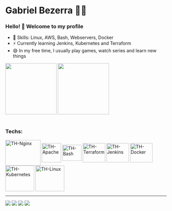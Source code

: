 # Gabriel Bezerra :man_technologist:

### Hello! 👋 Welcome to my profile

 - 📌 Skills: Linux, AWS, Bash, Webservers, Docker 
 - ⚡ Currently learning Jenkins, Kubernetes and Terraform
 - 😄 In my free time, I usually play games, watch series and learn new things

<div style="display: inline_block">
<img height="160em" src="https://github-readme-stats.vercel.app/api?username=gabbezerra&show_icons=true&theme=dark"/>
<img height="160em" src="https://github-readme-stats.vercel.app/api/top-langs/?username=gabbezerra&layout=compact&langs_count=16&theme=dark" />
</div>

 <div style="display: inline_block"><br>
    <h3>Techs:</h3>
  <img align="center" alt="TH-Nginx" height="80" width="110" src="https://thiagoalexandria.com.br/assets/img/nginx-logo.png">
  <img align="center" alt="TH-Apache" height="60" width="60" src="https://thiagoalexandria.com.br/assets/img/apache-logo.png">
  <img align="center" alt="TH-Bash" height="50" width="60" src="https://thiagoalexandria.com.br/assets/img/bash-logo.png">
  <img align="center" alt="TH-Terraform" height="60" width="70" src="https://thiagoalexandria.com.br/assets/img/terraform-logo.png">
  <img align="center" alt="TH-Jenkins" height="60" width="70" src="https://thiagoalexandria.com.br/assets/img/jenkins-logo.png">
  <img align="center" alt="TH-Docker" height="60" width="70" src="https://thiagoalexandria.com.br/assets/img/docker-logo.png">
  <img align="center" alt="TH-Kubernetes" height="80" width="90" src="https://www.logo.wine/a/logo/Kubernetes/Kubernetes-Logo.wine.svg">
  <img align="center" alt="TH-Linux" height="80" width="90" src="https://upload.wikimedia.org/wikipedia/commons/thumb/3/35/Tux.svg/1200px-Tux.svg.png">
</div>

  ---

<div> 
  <a href="https://instagram.com/gabbezerra" target="_blank"><img src="https://img.shields.io/badge/-Instagram-%23E4405F?style=for-the-badge&logo=instagram&logoColor=white" target="_blank"></a>
  <a href = "mailto: gabrielbl258@gmail.com"><img src="https://img.shields.io/badge/-Gmail-%23333?style=for-the-badge&logo=gmail&logoColor=white" target="_blank"></a>
  <a href="https://www.linkedin.com/in/gabriel-bezerra-19744479" target="_blank"><img src="https://img.shields.io/badge/-LinkedIn-%230077B5?style=for-the-badge&logo=linkedin&logoColor=white" target="_blank"></a> 
  <a href="https://https://twitter.com/b3zoro" target="_blank"><img src="https://img.shields.io/twitter/url?url=https%3A%2F%2Ftwitter.com%2Fb3zoro" target="_blank"></a>
</div><br>